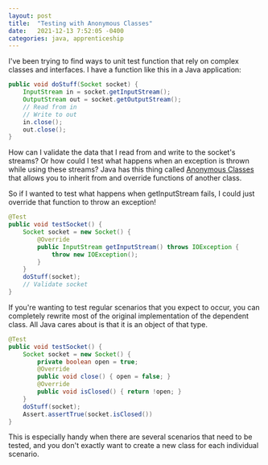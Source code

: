```yaml
---
layout: post
title:  "Testing with Anonymous Classes"
date:   2021-12-13 7:52:05 -0400
categories: java, apprenticeship
---
```


I've been trying to find ways to unit test function that rely on complex 
classes and interfaces. I have a function like this in a Java application:

````java
public void doStuff(Socket socket) {
    InputStream in = socket.getInputStream();
    OutputStream out = socket.getOutputStream();
    // Read from in
    // Write to out
    in.close();
    out.close();
}
````

How can I validate the data that I read from and write to the socket's streams?
Or how could I test what happens when an exception is thrown while using these streams?
Java has this thing called [Anonymous Classes][anonymous-classes] that allows you to
inherit from and override functions of another class.

So if I wanted to test what happens when getInputStream fails, I could just override 
that function to throw an exception!

````java
@Test
public void testSocket() {
    Socket socket = new Socket() {
        @Override
        public InputStream getInputStream() throws IOException {
            throw new IOException();
        }
    }
    doStuff(socket);
    // Validate socket
}
````

If you're wanting to test regular scenarios that you expect to occur, you can completely
rewrite most of the original implementation of the dependent class. All Java cares about 
is that it is an object of that type.

````java
@Test
public void testSocket() {
    Socket socket = new Socket() {
        private boolean open = true;
        @Override
        public void close() { open = false; }
        @Override
        public void isClosed() { return !open; }
    }
    doStuff(socket);
    Assert.assertTrue(socket.isClosed())
}
````

This is especially handy when there are several scenarios that need to be tested,
and you don't exactly want to create a new class for each individual scenario.

[anonymous-classes]: https://docs.oracle.com/javase/tutorial/java/javaOO/anonymousclasses.html
